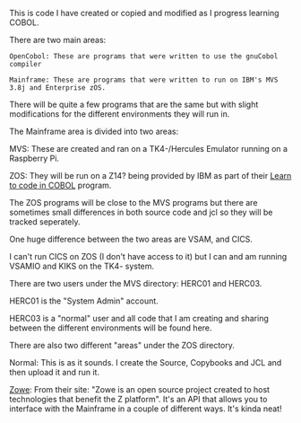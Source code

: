 This is code I have created or copied and modified as I progress learning COBOL.

There are two main areas:

    OpenCobol: These are programs that were written to use the gnuCobol compiler

    Mainframe: These are programs that were written to run on IBM's MVS 3.8j and Enterprise zOS.

There will be quite a few programs that are the same but with slight modifications for the different environments they will run in.

The Mainframe area is divided into two areas:

MVS: These are created and ran on a TK4-/Hercules Emulator running on a Raspberry Pi.

ZOS: They will be run on a Z14? being provided by IBM as part of 
their [Learn to code in COBOL](https://www.openmainframeproject.org/projects/coboltrainingcourse) program.

The ZOS programs will be close to the MVS programs but there are sometimes small differences in both source code and jcl so they will be tracked seperately.

One huge difference between the two areas are VSAM, and CICS. 

I can't run CICS on ZOS (I don't have access to it) but I can and am running VSAMIO and KIKS on the TK4- system.

There are two users under the MVS directory: HERC01 and HERC03.

HERC01 is the "System Admin" account.

HERC03 is a "normal" user and all code that I am creating and sharing between the different environments will be found here.

There are also two different "areas" under the ZOS directory.

Normal: This is as it sounds. I create the Source, Copybooks and JCL and then upload it and run it.

[Zowe](https://www.zowe.org/): From their site: "Zowe is an open source project created to host technologies that benefit the Z platform". 
It's an API that allows you to interface with the Mainframe in a couple of different ways. It's kinda neat! 

